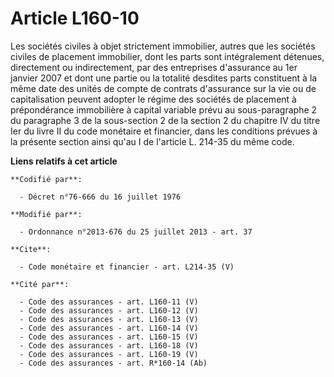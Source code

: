 # Article L160-10

Les sociétés civiles à objet strictement immobilier, autres que les sociétés civiles de placement immobilier, dont les parts
sont intégralement détenues, directement ou indirectement, par des entreprises d'assurance au 1er janvier 2007 et dont une
partie ou la totalité desdites parts constituent à la même date des unités de compte de contrats d'assurance sur la vie ou de
capitalisation peuvent adopter le régime des sociétés de placement à prépondérance immobilière à capital variable prévu au
sous-paragraphe 2 du paragraphe 3 de la sous-section 2 de la section 2 du chapitre IV du titre Ier du livre II du code
monétaire et financier, dans les conditions prévues à la présente section ainsi qu'au I de l'article L. 214-35 du même code.

**Liens relatifs à cet article**

	**Codifié par**:

	  - Décret n°76-666 du 16 juillet 1976

	**Modifié par**:

	  - Ordonnance n°2013-676 du 25 juillet 2013 - art. 37

	**Cite**:

	  - Code monétaire et financier - art. L214-35 (V)

	**Cité par**:

	  - Code des assurances - art. L160-11 (V)
	  - Code des assurances - art. L160-12 (V)
	  - Code des assurances - art. L160-13 (V)
	  - Code des assurances - art. L160-14 (V)
	  - Code des assurances - art. L160-15 (V)
	  - Code des assurances - art. L160-18 (V)
	  - Code des assurances - art. L160-19 (V)
	  - Code des assurances - art. R*160-14 (Ab)
